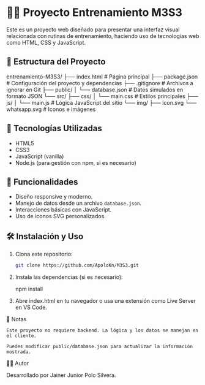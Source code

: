 # 🏋️‍♂️ Proyecto Entrenamiento M3S3

Este es un proyecto web diseñado para presentar una interfaz visual relacionada con rutinas de entrenamiento, haciendo uso de tecnologías web como HTML, CSS y JavaScript.

## 📁 Estructura del Proyecto

entrenamiento-M3S3/
├── index.html # Página principal
├── package.json # Configuración del proyecto y dependencias
├── .gitignore # Archivos a ignorar en Git
├── public/
│ └── database.json # Datos simulados en formato JSON
└── src/
  ├── css/
  │ └── main.css # Estilos principales
  ├── js/
  │ └── main.js # Lógica JavaScript del sitio
  └── img/
    ├── icon.svg
    └── whatsapp.svg # Iconos e imágenes


## 🚀 Tecnologías Utilizadas

- HTML5
- CSS3
- JavaScript (vanilla)
- Node.js (para gestión con npm, si es necesario)
  
## 🧠 Funcionalidades

- Diseño responsive y moderno.
- Manejo de datos desde un archivo `database.json`.
- Interacciones básicas con JavaScript.
- Uso de íconos SVG personalizados.

## 🛠️ Instalación y Uso

1. Clona este repositorio:

   ```bash
   git clone https://github.com/ApoloKn/M3S3.git

2. Instala las dependencias (si es necesario):

    npm install

3. Abre index.html en tu navegador o usa una extensión como Live Server en VS Code.

📌 Notas

    Este proyecto no requiere backend. La lógica y los datos se manejan en el cliente.

    Puedes modificar public/database.json para actualizar la información mostrada.

👨‍💻 Autor

Desarrollado por Jainer Junior Polo Silvera.
